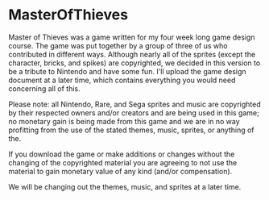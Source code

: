 MasterOfThieves
===============

Master of Thieves was a game written for my four week long game design course.  The game was put together by a group of
three of us who contributed in different ways.  Although nearly all of the sprites (except the character, bricks, and spikes)
are copyrighted, we decided in this version to be a tribute to Nintendo and have some fun.  I'll upload the game design
document at a later time, which contains everything you would need concerning all of this.


Please note: all Nintendo, Rare, and Sega sprites and music are copyrighted by their respected owners and/or creators
and are being used in this game; no monetary gain is being made from this game and we are in no way profitting from
the use of the stated themes, music, sprites, or anything of the.

If you download the game or make additions or changes without the changing of the copyrighted material you are agreeing
to not use the material to gain monetary value of any kind (and/or compensation).

We will be changing out the themes, music, and sprites at a later time.
